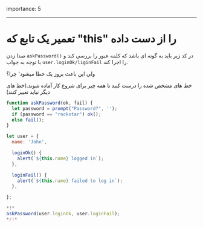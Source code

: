 importance: 5

---

# تعمیر یک تابع که "this" را از دست داده

صدا زدن `askPassword()` در کد زیر باید به گونه ای باشد که کلمه عبور را بررسی کند و با توجه به جواب `user.loginOk/liginFail` را اجرا کند.

ولی این باعث بروز یک خطا میشود٬ چرا؟

خط های مشخص شده را درست کنید تا همه چیز برای شروع کار آماده شوند.(خط های دیگر نباید تغییر کنند)

```js run
function askPassword(ok, fail) {
  let password = prompt("Password?", '');
  if (password == "rockstar") ok();
  else fail();
}

let user = {
  name: 'John',

  loginOk() {
    alert(`${this.name} logged in`);
  },

  loginFail() {
    alert(`${this.name} failed to log in`);
  },

};

*!*
askPassword(user.loginOk, user.loginFail);
*/!*
```

